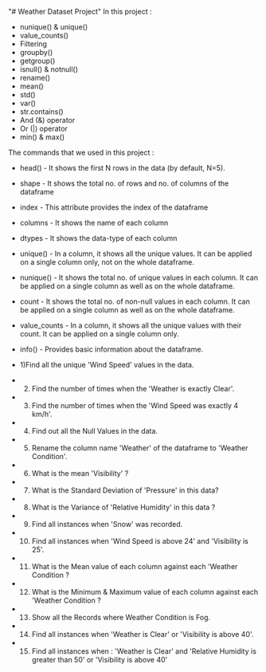 "# Weather Dataset Project" 
In this project :
- nunique() & unique()
- value_counts()
- Filtering
- groupby()
- getgroup()
- isnull() & notnull()
- rename()
- mean()
- std()
- var()
- str.contains()
- And (&) operator
- Or (|) operator
- min() & max()

  
The commands that we used in this project :

- head() - It shows the first N rows in the data (by default, N=5).
- shape - It shows the total no. of rows and no. of columns of the dataframe
- index - This attribute provides the index of the dataframe
- columns - It shows the name of each column
- dtypes - It shows the data-type of each column
- unique() - In a column, it shows all the unique values. It can be applied on a single column only, not on the whole dataframe.
- nunique() - It shows the total no. of unique values in each column. It can be applied on a single column as well as on the whole dataframe.
- count - It shows the total no. of non-null values in each column. It can be applied on a single column as well as on the whole dataframe.
- value_counts - In a column, it shows all the unique values with their count. It can be applied on a single column only.
- info() - Provides basic information about the dataframe.


- 1)Find all the unique 'Wind Speed' values in the data.
- 2) Find the number of times when the 'Weather is exactly Clear'.
- 3) Find the number of times when the 'Wind Speed was exactly 4 km/h'.
- 4) Find out all the Null Values in the data.
- 5) Rename the column name 'Weather' of the dataframe to 'Weather Condition'.
- 6) What is the mean 'Visibility' ?
- 7) What is the Standard Deviation of 'Pressure'  in this data?
- 8) What is the Variance of 'Relative Humidity' in this data ?
- 9) Find all instances when 'Snow' was recorded.
- 10) Find all instances when 'Wind Speed is above 24' and 'Visibility is 25'.
- 11) What is the Mean value of each column against each 'Weather Condition ?
- 12) What is the Minimum & Maximum value of each column against each 'Weather Condition ?
- 13) Show all the Records where Weather Condition is Fog.
- 14) Find all instances when 'Weather is Clear' or 'Visibility is above 40'.
- 15) Find all instances when :
 'Weather is Clear' and 'Relative Humidity is greater than 50'
or
 'Visibility is above 40'

